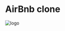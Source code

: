 # AirBnb clone 
<img src="https://s3.amazonaws.com/alx-intranet.hbtn.io/uploads/medias/2018/6/65f4a1dd9c51265f49d0.png?X-Amz-Algorithm=AWS4-HMAC-SHA256&X-Amz-Credential=AKIARDDGGGOUSBVO6H7D%2F20230807%2Fus-east-1%2Fs3%2Faws4_request&X-Amz-Date=20230807T163239Z&X-Amz-Expires=86400&X-Amz-SignedHeaders=host&X-Amz-Signature=f8fbcafa15b9082354ff1f6582ac8e368a4ceb9db8d99fd81f63bb03cc7d6090" alt="logo">
